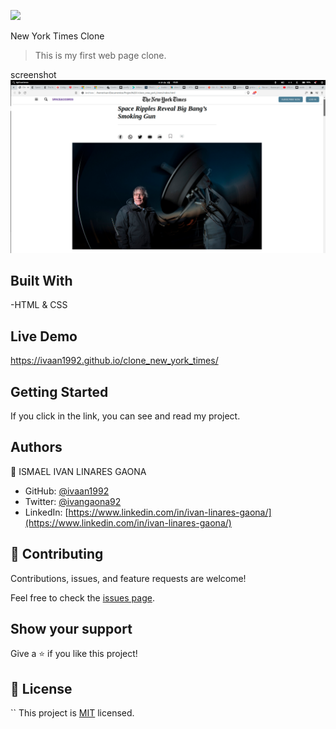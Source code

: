 
![](https://img.shields.io/badge/Microverse-blueviolet)

New York Times Clone

>This is my first web page clone.

screenshot
![alt text](https://github.com/ivaan1992/clone_new_york_times/blob/develop/Images/screenshot.png)


## Built With

-HTML & CSS

## Live Demo

https://ivaan1992.github.io/clone_new_york_times/


## Getting Started

If you click in the link, you can see and read my project.


## Authors

👤 ISMAEL IVAN LINARES GAONA

- GitHub: [ @ivaan1992](https://github.com/ivaan1992)
- Twitter: [@ivangaona92](https://twitter.com/ivangaona92)
- LinkedIn: [https://www.linkedin.com/in/ivan-linares-gaona/](https://www.linkedin.com/in/ivan-linares-gaona/)

## 🤝 Contributing

Contributions, issues, and feature requests are welcome!

Feel free to check the [issues page](../../issues/).

## Show your support

Give a ⭐️ if you like this project!

## 📝 License
``
This project is [MIT](./MIT.md) licensed.
